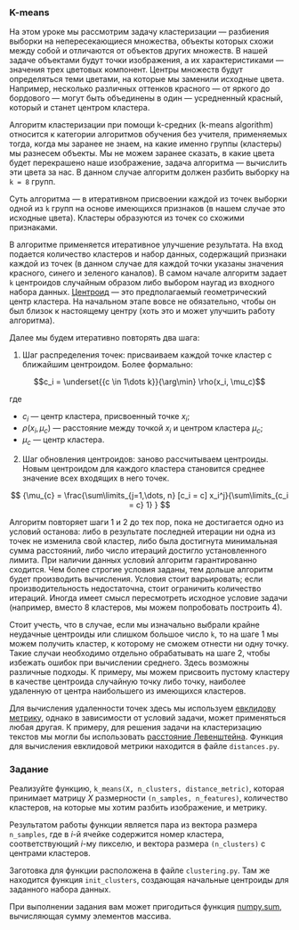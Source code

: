 ### K-means

На этом уроке мы рассмотрим задачу кластеризации — разбиения выборки на непересекающиеся множества, объекты которых схожи между собой и отличаются от объектов других множеств. В нашей задаче объектами будут точки изображения, а их характеристиками — значения трех цветовых компонент. Центры множеств будут определяться теми цветами, на которые мы заменили исходные цвета. Например, несколько различных оттенков красного — от яркого до бордового — могут быть объединены в один — усредненный красный, который и станет центром кластера.

Алгоритм кластеризации при помощи k-средних (k-means algorithm) относится к категории алгоритмов обучения без учителя, применяемых тогда, когда мы заранее не знаем, на какие именно группы (кластеры) мы разнесем объекты. Мы не можем заранее сказать, в какие цвета будет перекрашено наше изображение, задача алгоритма — вычислить эти цвета за нас.
В данном случае алгоритм должен разбить  выборку на `k = 8` групп.

Суть алгоритма — в итеративном присвоении каждой из точек выборки одной из `k` групп на основе имеющихся признаков (в нашем случае это исходные цвета). Кластеры образуются из точек со схожими признаками.

В алгоритме применяется итеративное улучшение результата. На вход подается количество кластеров и набор данных, содержащий признаки каждой из точек (в данном случае для каждой точки указаны значения красного, синего и зеленого каналов). В самом начале алгоритм задает `k` центроидов случайным образом либо выбором наугад из входного набора данных. [Центроид](https://ru.wikipedia.org/wiki/%D0%91%D0%B0%D1%80%D0%B8%D1%86%D0%B5%D0%BD%D1%82%D1%80) — это предполагаемый геометрический центр кластера. На начальном этапе вовсе не обязательно, чтобы он был близок к настоящему центру (хоть это и может улучшить работу алгоритма).

Далее мы будем итеративно повторять два шага:

1. Шаг распределения точек: присваиваем каждой точке кластер с ближайшим центроидом. Более формально:

$$c_i = \underset{{c \in 1\dots k}}{\arg\min}  \rho(x_i, \mu_c)$$

где
- $c_i$ — центр кластера, присвоенный точке $x_i$;
- $\rho(x_i, \mu_c)$ — расстояние между точкой $x_i$ и центром кластера $\mu_c$;
- $\mu_{c}$ — центр кластера.

2. Шаг обновления центроидов: заново рассчитываем центроиды. Новым центроидом для каждого кластера становится среднее значение всех входящих в него точек.

$$ {\mu_{c} = \frac{\sum\limits_{j=1,\dots, n} [c_i = c] x_i^j}{\sum\limits_{c_i = c} 1} } $$


Алгоритм повторяет шаги 1 и 2 до тех пор, пока не достигается одно из условий останова: либо в результате последней итерации ни одна из точек не изменила свой кластер, либо была достигнута минимальная сумма расстояний, либо число итераций достигло установленного лимита.
При наличии данных условий алгоритм гарантированно сходится. Чем более строгие условия заданы, тем дольше алгоритм будет производить вычисления. Условия стоит варьировать; если производительность недостаточна, стоит ограничить количество итераций. Иногда имеет смысл пересмотреть исходное условие задачи (например, вместо 8 кластеров, мы можем попробовать построить 4).

Стоит учесть, что в случае, если мы изначально выбрали крайне неудачные центроиды или слишком большое число `k`, то на шаге 1 мы можем получить кластер, к которому не сможем отнести ни одну точку. Такие случаи необходимо отдельно обрабатывать на шаге 2, чтобы избежать ошибок при вычислении среднего. Здесь возможны различные подходы. К примеру, мы можем присвоить пустому кластеру в качестве центроида случайную точку либо точку, наиболее удаленную от центра наибольшего из имеющихся кластеров. 

Для вычисления удаленности точек здесь мы используем [евклидову метрику](https://ru.wikipedia.org/wiki/%D0%95%D0%B2%D0%BA%D0%BB%D0%B8%D0%B4%D0%BE%D0%B2%D0%B0_%D0%BC%D0%B5%D1%82%D1%80%D0%B8%D0%BA%D0%B0), однако в зависимости от условий задачи, может применяться любая другая. К примеру, для решения задачи на кластеризацию текстов мы могли бы использовать [расстояние Левенштейна](https://ru.wikipedia.org/wiki/%D0%A0%D0%B0%D1%81%D1%81%D1%82%D0%BE%D1%8F%D0%BD%D0%B8%D0%B5_%D0%9B%D0%B5%D0%B2%D0%B5%D0%BD%D1%88%D1%82%D0%B5%D0%B9%D0%BD%D0%B0). Функция для вычисления евклидовой метрики находится в файле `distances.py`.


### Задание

Реализуйте функцию, `k_means(X, n_clusters, distance_metric)`, которая принимает матрицу $X$ размерности `(n_samples, n_features)`, количество кластеров, на которые мы хотим разбить изображение, и метрику. 

Результатом работы функции является пара из вектора размера `n_samples`, где в $i$-й ячейке содержится номер кластера, соответствующий $i$-му пикселю, и вектора размера `(n_clusters)` с центрами кластеров.

Заготовка для функции расположена в файле `clustering.py`. Там же находится функция `init_clusters`, создающая начальные центроиды для заданного набора данных. 

При выполнении задания вам может пригодиться функция [numpy.sum](https://numpy.org/doc/1.18/reference/generated/numpy.sum.html), вычисляющая сумму элементов массива.
